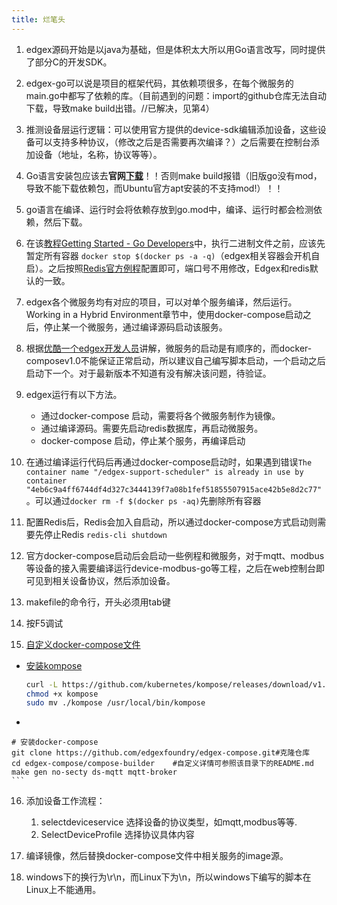 ```yaml
---
title: 烂笔头
---
```


1. edgex源码开始是以java为基础，但是体积太大所以用Go语言改写，同时提供了部分C的开发SDK。

2. edgex-go可以说是项目的框架代码，其依赖项很多，在每个微服务的main.go中都写了依赖的库。（目前遇到的问题：import的github仓库无法自动下载，导致make build出错。//已解决，见第4）

3. 推测设备层运行逻辑：可以使用官方提供的device-sdk编辑添加设备，这些设备可以支持多种协议，（修改之后是否需要再次编译？）之后需要在控制台添加设备（地址，名称，协议等等）。

4. Go语言安装包应该去**官网[下载](https://go.dev/doc/install)**！！否则make build报错（旧版go没有mod，导致不能下载依赖包，而Ubuntu官方apt安装的不支持mod!）！！

5. go语言在编译、运行时会将依赖存放到go.mod中，编译、运行时都会检测依赖，然后下载。

6. 在该[教程Getting Started - Go Developers](https://docs.edgexfoundry.org/2.2/getting-started/Ch-GettingStartedGoDevelopers/)中，执行二进制文件之前，应该先暂定所有容器 `docker stop $(docker ps -a -q)`（edgex相关容器会开机自启）。之后按照[Redis官方例程](https://redis.io/topics/quickstart)配置即可，端口号不用修改，Edgex和redis默认的一致。

7. edgex各个微服务均有对应的项目，可以对单个服务编译，然后运行。Working in a Hybrid Environment章节中，使用docker-compose启动之后，停止某一个微服务，通过编译源码启动该服务。

8. 根据[优酷一个edgex开发人员](https://www.youku.com/profile/index/?spm=a2hbt.13141534.1_1.1&uid=UNTMyODEzNjIxNg==)讲解，微服务的启动是有顺序的，而docker-composev1.0不能保证正常启动，所以建议自己编写脚本启动，一个启动之后启动下一个。对于最新版本不知道有没有解决该问题，待验证。

9. edgex运行有以下方法。
   * 通过docker-compose 启动，需要将各个微服务制作为镜像。
   * 通过编译源码。需要先启动redis数据库，再启动微服务。
   * docker-compose 启动，停止某个服务，再编译启动
   
10. 在通过编译运行代码后再通过docker-compose启动时，如果遇到错误`The container name "/edgex-support-scheduler" is already in use by container "4eb6c9a4ff6744df4d327c3444139f7a08b1fef51855507915ace42b5e8d2c77"`。可以通过`docker rm -f $(docker ps -aq)`先删除所有容器

11. 配置Redis后，Redis会加入自启动，所以通过docker-compose方式启动则需要先停止Redis `redis-cli shutdown` 

12. 官方docker-compose启动后会启动一些例程和微服务，对于mqtt、modbus等设备的接入需要编译运行device-modbus-go等工程，之后在web控制台即可见到相关设备协议，然后添加设备。

13. makefile的命令行，开头必须用tab键

14. 按F5调试

15. [自定义docker-compose文件](https://docs.edgexfoundry.org/2.2/getting-started/Ch-GettingStartedDockerUsers/)

* [安装kompose](https://kompose.io/installation/)
    
    ```sh
    curl -L https://github.com/kubernetes/kompose/releases/download/v1.26.1/kompose-linux-amd64 -o kompose
    chmod +x kompose
    sudo mv ./kompose /usr/local/bin/kompose
    ```


*    ```sh
    # 安装docker-compose
    git clone https://github.com/edgexfoundry/edgex-compose.git#克隆仓库
    cd edgex-compose/compose-builder 	#自定义详情可参照该目录下的README.md
    make gen no-secty ds-mqtt mqtt-broker
    ```

16. 添加设备工作流程：

    1. selectdeviceservice	选择设备的协议类型，如mqtt,modbus等等.
    2. SelectDeviceProfile    选择协议具体内容
    
17. 编译镜像，然后替换docker-compose文件中相关服务的image源。

17. windows下的换行为\r\n，而Linux下为\n，所以windows下编写的脚本在Linux上不能通用。

